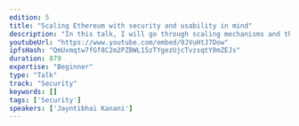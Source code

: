 ```yaml
---
edition: 5
title: "Scaling Ethereum with security and usability in mind"
description: "In this talk, I will go through scaling mechanisms and their disadvantages at a user and developer perspective. With our approach at Matic https://matic.network, plasma-fied sidechain, I will explain how we are tackling security using plasma, predicates, and normal state computation on the sidechain. Having specialized DApp specific fraud-proof using predicates, partial confirmations, different fee models allow us better usability for end users. Then will talk about how we are addressing the issue for users when they interact with multiple chains - Ethereum and Plasma sidechain using walletconnect protocol.  Overall, it explains how connecting some important dots on Ethereum landscape can help us achieve scalability and usability, and clears our path to mass adoption which we all are aiming for."
youtubeUrl: "https://www.youtube.com/embed/9JVuHtJ7Dow"
ipfsHash: "QmUxmqtw7fGf8C2m2PZBWL15zTYgezUjcTvzsqtY8mZEJs"
duration: 879
expertise: "Beginner"
type: "Talk"
track: "Security"
keywords: []
tags: ['Security']
speakers: ['Jayntibhai Kanani']
---
```

